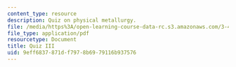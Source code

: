 ```yaml
---
content_type: resource
description: Quiz on physical metallurgy.
file: /media/https%3A/open-learning-course-data-rc.s3.amazonaws.com/3-40j-physical-metallurgy-fall-2009/9eff6837871df7978b6979116b937576_MIT3_40JF09_quiz3_08.pdf
file_type: application/pdf
resourcetype: Document
title: Quiz III
uid: 9eff6837-871d-f797-8b69-79116b937576
---
```

